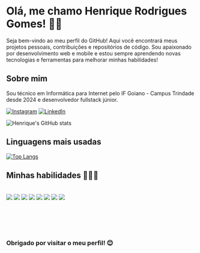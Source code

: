 # Olá, me chamo Henrique Rodrigues Gomes! 👋🏽

Seja bem-vindo ao meu perfil do GitHub! Aqui você encontrará meus projetos pessoais, contribuições e repositórios de código. Sou apaixonado por desenvolvimento web e mobile e estou sempre aprendendo novas tecnologias e ferramentas para melhorar minhas habilidades!

## Sobre mim

Sou técnico em Informática para Internet pelo IF Goiano - Campus Trindade desde 2024 e desenvolvedor fullstack júnior.

[![Instagram](https://img.shields.io/badge/Instagram-E4405F?style=for-the-badge&logo=instagram&logoColor=white)](https://www.instagram.com/henrique.rg06?igsh=MWN3MnBnYWlpMGhweg==)
[![LinkedIn](https://img.shields.io/badge/LinkedIn-0077B5?style=for-the-badge&logo=linkedin&logoColor=white)](www.linkedin.com/in/joaovictorcalaca)

![Henrique's GitHub stats](https://github-readme-stats.vercel.app/api?username=henriqueRg006&show_icons=true&theme=transparent)


## Linguagens mais usadas

[![Top Langs](https://github-readme-stats.vercel.app/api/top-langs/?username=henriqueRg006)](https://github.com/henriqueRg006/github-readme-stats)


## Minhas habilidades 👨🏽‍💻

<div style="display: inline-block"> <br/>
    <img align="center" src="https://img.shields.io/badge/HTML-239120?style=for-the-badge&logo=html5&logoColor=white"/>
    <img align="center" src="https://img.shields.io/badge/CSS-239120?&style=for-the-badge&logo=css3&logoColor=white"/>
    <img align="center" src="https://img.shields.io/badge/JavaScript-F7DF1E?style=for-the-badge&logo=javascript&logoColor=black"/>
    <img align="center" src="https://img.shields.io/badge/Java-ED8B00?style=for-the-badge&logo=openjdk&logoColor=white"/>
    <img align="center" src="https://img.shields.io/badge/React-20232A?style=for-the-badge&logo=react&logoColor=61DAFB"/>
    <img align="center" src="https://img.shields.io/badge/React_Native-20232A?style=for-the-badge&logo=react&logoColor=61DAFB"/>
    <img align="center" src="https://img.shields.io/badge/Node%20js-339933?style=for-the-badge&logo=nodedotjs&logoColor=white"/>
    <img align="center" src="https://img.shields.io/badge/PostgreSQL-316192?style=for-the-badge&logo=postgresql&logoColor=white"/>
</div>

<br/><br/><br/><br/>

### Obrigado por visitar o meu perfil! 😊
